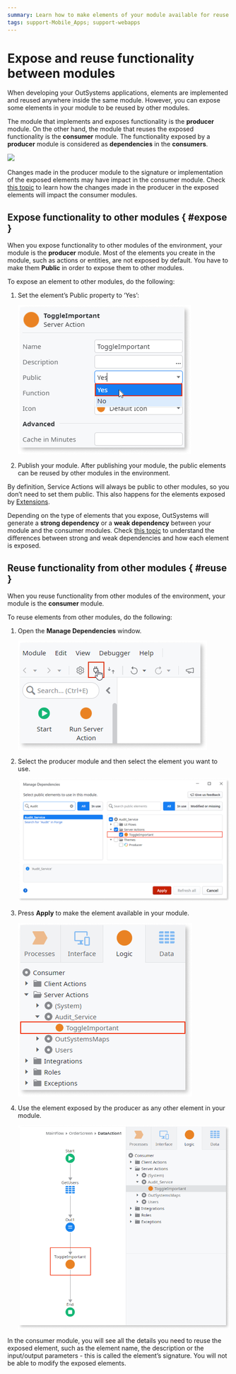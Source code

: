 ```yaml
---
summary: Learn how to make elements of your module available for reuse by other modules and how to to use elements exposed by other modules.
tags: support-Mobile_Apps; support-webapps
---
```


# Expose and reuse functionality between modules

When developing your OutSystems applications, elements are implemented and reused anywhere inside the same module. However, you can expose some elements in your module to be reused by other modules.

The module that implements and exposes functionality is the **producer** module. On the other hand, the module that reuses the exposed functionality is the **consumer** module. The functionality exposed by a **producer** module is considered as **dependencies** in the **consumers**.

![](images/expose-and-reuse-1.png?width=400)

Changes made in the producer module to the signature or implementation of the exposed elements may have impact in the consumer module. Check [this topic](handle-changes.md) to learn how the changes made in the producer in the exposed elements will impact the consumer modules.

## Expose functionality to other modules { #expose }

When you expose functionality to other modules of the environment, your module is the **producer** module. Most of the elements you create in the module, such as actions or entities, are not exposed by default. You have to make them **Public** in order to expose them to other modules.

To expose an element to other modules, do the following:

1. Set the element’s Public property to ‘Yes’:

    ![](images/expose-and-reuse-2.png?width=300)

1. Publish your module. After publishing your module, the public elements can be reused by other modules in the environment.

By definition, Service Actions will always be public to other modules, so you don’t need to set them public. This also happens for the elements exposed by [Extensions](../../extensibility-and-integration/integration-studio/getting-started/extension.md).

Depending on the type of elements that you expose, OutSystems will generate a **strong dependency** or a **weak dependency** between your module and the consumer modules. Check [this topic](strong-weak-dependencies.md) to understand the differences between strong and weak dependencies and how each element is exposed.

## Reuse functionality from other modules { #reuse }

When you reuse functionality from other modules of the environment, your module is the **consumer** module.

To reuse elements from other modules, do the following:

1. Open the **Manage Dependencies** window.

    ![](images/expose-and-reuse-3.png?width=300)

1. Select the producer module and then select the element you want to use.

    ![](images/expose-and-reuse-4.png?width=600)

1. Press **Apply** to make the element available in your module.

    ![](images/expose-and-reuse-5.png?width=300)

1. Use the element exposed by the producer as any other element in your module.

    ![](images/expose-and-reuse-6.png?width=600)


In the consumer module, you will see all the details you need to reuse the exposed element, such as the element name, the description or the input/output parameters - this is called the element’s signature. You will not be able to modify the exposed elements.

